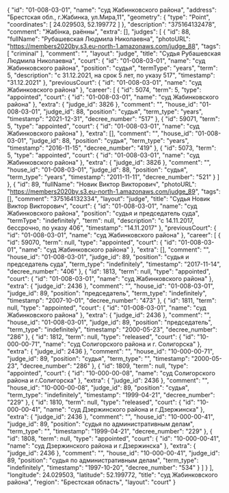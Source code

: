 {
    "id": "01-008-03-01",
    "name": "суд Жабинковского района",
    "address": "Брестская обл., г.Жабинка, ул.Мира,11",
    "geometry": {
        "type": "Point",
        "coordinates": [
            24.029503,
            52.199772
        ]
    },
    "description": "375164132478",
    "comment": "Жабінка, раённы",
    "extra": [],
    "judges": [
        {
            "id": 88,
            "fullName": "Рубашевская Людмила Николаевна",
            "photoURL": "https://members2020by.s3.eu-north-1.amazonaws.com/judge_88",
            "tags": [
                "criminal"
            ],
            "comment": "",
            "layout": "judge",
            "title": "Судья Рубашевская Людмила Николаевна",
            "court": {
                "id": "01-008-03-01",
                "name": "суд Жабинковского района",
                "position": "судья",
                "termType": "years",
                "term": 5,
                "description": "c 31.12.2021, на срок 5 лет, по указу 517",
                "timestamp": "31.12.2021"
            },
            "previousCourt": {
                "id": "01-008-03-01",
                "name": "суд Жабинковского района"
            },
            "career": [
                {
                    "id": 5074,
                    "term": 5,
                    "type": "appointed",
                    "court": {
                        "id": "01-008-03-01",
                        "name": "суд Жабинковского района"
                    },
                    "extra": {
                        "judge_id": 3826
                    },
                    "comment": "",
                    "house_id": "01-008-03-01",
                    "judge_id": 88,
                    "position": "судья",
                    "term_type": "years",
                    "timestamp": "2021-12-31",
                    "decree_number": "517"
                },
                {
                    "id": 59071,
                    "term": 5,
                    "type": "appointed",
                    "court": {
                        "id": "01-008-03-01",
                        "name": "суд Жабинковского района"
                    },
                    "extra": [],
                    "comment": "",
                    "house_id": "01-008-03-01",
                    "judge_id": 88,
                    "position": "судья",
                    "term_type": "years",
                    "timestamp": "2016-11-15",
                    "decree_number": "419"
                },
                {
                    "id": 5073,
                    "term": 5,
                    "type": "appointed",
                    "court": {
                        "id": "01-008-03-01",
                        "name": "суд Жабинковского района"
                    },
                    "extra": {
                        "judge_id": 3826
                    },
                    "comment": "",
                    "house_id": "01-008-03-01",
                    "judge_id": 88,
                    "position": "судья",
                    "term_type": "years",
                    "timestamp": "2011-11-11",
                    "decree_number": "521"
                }
            ]
        },
        {
            "id": 89,
            "fullName": "Новик Виктор Викторович",
            "photoURL": "https://members2020by.s3.eu-north-1.amazonaws.com/judge_89",
            "tags": [],
            "comment": "375164132334",
            "layout": "judge",
            "title": "Судья Новик Виктор Викторович",
            "court": {
                "id": "01-008-03-01",
                "name": "суд Жабинковского района",
                "position": "судья и председатель суда",
                "termType": "indefinitely",
                "term": null,
                "description": "c 14.11.2017, бессрочно, по указу 406",
                "timestamp": "14.11.2017"
            },
            "previousCourt": {
                "id": "01-008-03-01",
                "name": "суд Жабинковского района"
            },
            "career": [
                {
                    "id": 59070,
                    "term": null,
                    "type": "appointed",
                    "court": {
                        "id": "01-008-03-01",
                        "name": "суд Жабинковского района"
                    },
                    "extra": [],
                    "comment": "",
                    "house_id": "01-008-03-01",
                    "judge_id": 89,
                    "position": "судья и председатель суда",
                    "term_type": "indefinitely",
                    "timestamp": "2017-11-14",
                    "decree_number": "406"
                },
                {
                    "id": 1813,
                    "term": null,
                    "type": "appointed",
                    "court": {
                        "id": "01-008-03-01",
                        "name": "суд Жабинковского района"
                    },
                    "extra": {
                        "judge_id": 2436
                    },
                    "comment": "",
                    "house_id": "01-008-03-01",
                    "judge_id": 89,
                    "position": "председатель",
                    "term_type": "indefinitely",
                    "timestamp": "2007-10-01",
                    "decree_number": "473"
                },
                {
                    "id": 1811,
                    "term": null,
                    "type": "appointed",
                    "court": {
                        "id": "01-008-03-01",
                        "name": "суд Жабинковского района"
                    },
                    "extra": {
                        "judge_id": 2436
                    },
                    "comment": "",
                    "house_id": "01-008-03-01",
                    "judge_id": 89,
                    "position": "председатель",
                    "term_type": "indefinitely",
                    "timestamp": "2000-05-23",
                    "decree_number": "286"
                },
                {
                    "id": 1812,
                    "term": null,
                    "type": "released",
                    "court": {
                        "id": "10-000-00-71",
                        "name": "суд Солигорского района и г. Солигорска"
                    },
                    "extra": {
                        "judge_id": 2436
                    },
                    "comment": "",
                    "house_id": "10-000-00-71",
                    "judge_id": 89,
                    "position": "судья",
                    "term_type": "",
                    "timestamp": "2000-05-23",
                    "decree_number": "286"
                },
                {
                    "id": 1809,
                    "term": null,
                    "type": "appointed",
                    "court": {
                        "id": "10-000-00-08",
                        "name": "суд Солигорского района и г.Солигорска"
                    },
                    "extra": {
                        "judge_id": 2436
                    },
                    "comment": "",
                    "house_id": "10-000-00-08",
                    "judge_id": 89,
                    "position": "судья",
                    "term_type": "indefinitely",
                    "timestamp": "1999-04-21",
                    "decree_number": "229"
                },
                {
                    "id": 1810,
                    "term": null,
                    "type": "released",
                    "court": {
                        "id": "10-000-00-41",
                        "name": "суд Дзержинского района и г.Дзержинска"
                    },
                    "extra": {
                        "judge_id": 2436
                    },
                    "comment": "",
                    "house_id": "10-000-00-41",
                    "judge_id": 89,
                    "position": "судья по административным делам",
                    "term_type": "",
                    "timestamp": "1999-04-21",
                    "decree_number": "229"
                },
                {
                    "id": 1808,
                    "term": null,
                    "type": "appointed",
                    "court": {
                        "id": "10-000-00-41",
                        "name": "суд Дзержинского района и г.Дзержинска"
                    },
                    "extra": {
                        "judge_id": 2436
                    },
                    "comment": "",
                    "house_id": "10-000-00-41",
                    "judge_id": 89,
                    "position": "судья по административным делам",
                    "term_type": "indefinitely",
                    "timestamp": "1997-10-20",
                    "decree_number": "534"
                }
            ]
        }
    ],
    "longitude": 24.029503,
    "latitude": 52.199772,
    "title": "суд Жабинковского района",
    "region": "Брестская область",
    "layout": "court"
}